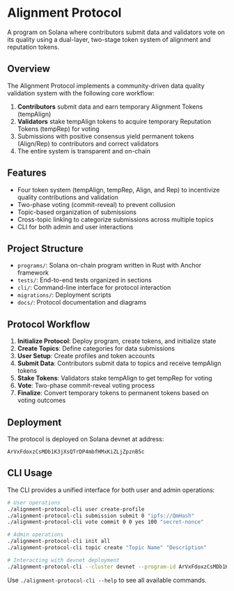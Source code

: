 # Alignment Protocol

A program on Solana where contributors submit data and validators vote on its quality using a dual-layer, two-stage token system of alignment and reputation tokens.

## Overview

The Alignment Protocol implements a community-driven data quality validation system with the following core workflow:

1. **Contributors** submit data and earn temporary Alignment Tokens (tempAlign)
2. **Validators** stake tempAlign tokens to acquire temporary Reputation Tokens (tempRep) for voting
3. Submissions with positive consensus yield permanent tokens (Align/Rep) to contributors and correct validators
4. The entire system is transparent and on-chain

## Features

- Four token system (tempAlign, tempRep, Align, and Rep) to incentivize quality contributions and validation
- Two-phase voting (commit-reveal) to prevent collusion
- Topic-based organization of submissions
- Cross-topic linking to categorize submissions across multiple topics
- CLI for both admin and user interactions

## Project Structure

- `programs/`: Solana on-chain program written in Rust with Anchor framework
- `tests/`: End-to-end tests organized in sections
- `cli/`: Command-line interface for protocol interaction
- `migrations/`: Deployment scripts
- `docs/`: Protocol documentation and diagrams

## Protocol Workflow

1. **Initialize Protocol**: Deploy program, create tokens, and initialize state
2. **Create Topics**: Define categories for data submissions
3. **User Setup**: Create profiles and token accounts
4. **Submit Data**: Contributors submit data to topics and receive tempAlign tokens
5. **Stake Tokens**: Validators stake tempAlign to get tempRep for voting
6. **Vote**: Two-phase commit-reveal voting process
7. **Finalize**: Convert temporary tokens to permanent tokens based on voting outcomes

## Deployment

The protocol is deployed on Solana devnet at address:

```
ArVxFdoxzCsMDb1K3jXsQTrDP4mbfHMxKiZLjZpznB5c
```

## CLI Usage

The CLI provides a unified interface for both user and admin operations:

```bash
# User operations
./alignment-protocol-cli user create-profile
./alignment-protocol-cli submission submit 0 "ipfs://QmHash"
./alignment-protocol-cli vote commit 0 0 yes 100 "secret-nonce"

# Admin operations
./alignment-protocol-cli init all
./alignment-protocol-cli topic create "Topic Name" "Description"

# Interacting with devnet deployment
./alignment-protocol-cli --cluster devnet --program-id ArVxFdoxzCsMDb1K3jXsQTrDP4mbfHMxKiZLjZpznB5c query state
```

Use `./alignment-protocol-cli --help` to see all available commands.
